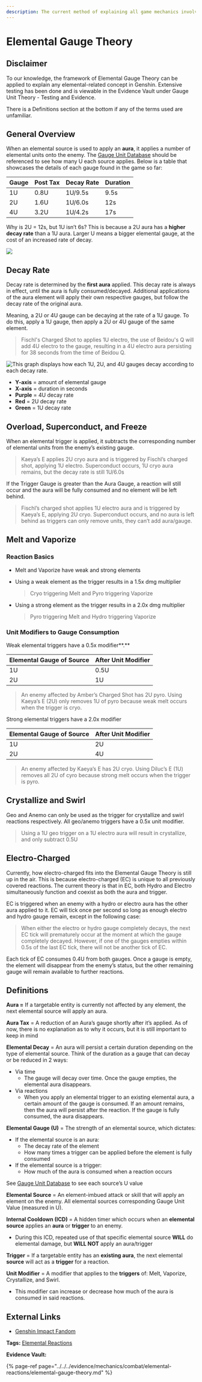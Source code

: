 ```yaml
---
description: The current method of explaining all game mechanics involving elements
---
```


# Elemental Gauge Theory

## Disclaimer

To our knowledge, the framework of Elemental Gauge Theory can be applied to explain any elemental-related concept in Genshin. Extensive testing has been done and is viewable in the Evidence Vault under Gauge Unit Theory - Testing and Evidence.

There is a Definitions section at the bottom if any of the terms used are unfamiliar.

## General Overview

When an elemental source is used to apply an **aura**, it applies a number of elemental units onto the enemy. The [Gauge Unit Database](https://docs.google.com/spreadsheets/d/1uiJje5yqv7v2UKrWoBAgBMrHrrNemtkooo8JqAGJpP8/edit?usp=sharing) should be referenced to see how many U each source applies. Below is a table that showcases the details of each gauge found in the game so far:

| Gauge | Post Tax | Decay Rate | Duration |
| :--- | :--- | :--- | :--- |
| 1U | 0.8U | 1U/9.5s | 9.5s |
| 2U | 1.6U | 1U/6.0s | 12s |
| 4U | 3.2U | 1U/4.2s | 17s |

Why is 2U = 12s, but 1U isn’t 6s? This is because a 2U aura has a **higher decay rate** than a 1U aura. Larger U means a bigger elemental gauge, at the cost of an increased rate of decay.

![](../../../.gitbook/assets/simple_decay.png)

## Decay Rate

Decay rate is determined by the **first aura** applied. This decay rate is always in effect, until the aura is fully consumed/decayed. Additional applications of the aura element will apply their own respective gauges, but follow the decay rate of the original aura.

Meaning, a 2U or 4U gauge can be decaying at the rate of a 1U gauge. To do this, apply a 1U gauge, then apply a 2U or 4U gauge of the same element.

> Fischl's Charged Shot to applies 1U electro, the use of Beidou's Q will add 4U electro to the gauge, resulting in a 4U electro aura persisting for 38 seconds from the time of Beidou Q.

![This graph displays how each 1U, 2U, and 4U gauges decay according to each decay rate.](../../../.gitbook/assets/advanced_decay.png)

* **Y-axis** = amount of elemental gauge
* **X-axis** = duration in seconds
* **Purple** = 4U decay rate
* **Red** = 2U decay rate
* **Green** = 1U decay rate

## Overload, Superconduct, and Freeze

When an elemental trigger is applied, it subtracts the corresponding number of elemental units from the enemy’s existing gauge.

> Kaeya’s E applies 2U cryo aura and is triggered by Fischl’s charged shot, applying 1U electro. Superconduct occurs, 1U cryo aura remains, but the decay rate is still 1U/6.0s

If the Trigger Gauge is greater than the Aura Gauge, a reaction will still occur and the aura will be fully consumed and no element will be left behind.

> Fischl’s charged shot applies 1U electro aura and is triggered by Kaeya’s E, applying 2U cryo. Superconduct occurs, and no aura is left behind as triggers can only remove units, they can’t add aura/gauge.

## Melt and Vaporize

### Reaction Basics

* Melt and Vaporize have weak and strong elements
* Using a weak element as the trigger results in a 1.5x dmg multiplier

  > Cryo triggering Melt and Pyro triggering Vaporize

* Using a strong element as the trigger results in a 2.0x dmg multiplier

  > Pyro triggering Melt and Hydro triggering Vaporize

### **Unit Modifiers to Gauge Consumption**

Weak elemental triggers have a 0.5x modifier**.**

| Elemental Gauge of Source | After Unit Modifier |
| :--- | :--- |
| 1U | 0.5U |
| 2U | 1U |

> An enemy affected by Amber’s Charged Shot has 2U pyro. Using Kaeya’s E \(2U\) only removes 1U of pyro because weak melt occurs when the trigger is cryo.

Strong elemental triggers have a 2.0x modifier

| Elemental Gauge of Source | After Unit Modifier |
| :--- | :--- |
| 1U | 2U |
| 2U | 4U |

> An enemy affected by Kaeya’s E has 2U cryo. Using Diluc’s E \(1U\) removes all 2U of cyro because strong melt occurs when the trigger is pyro.

## Crystallize and Swirl

Geo and Anemo can only be used as the trigger for crystallize and swirl reactions respectively. All geo/anemo triggers have a 0.5x unit modifier.

> Using a 1U geo trigger on a 1U electro aura will result in crystallize, and only subtract 0.5U

## Electro-Charged

Currently, how electro-charged fits into the Elemental Gauge Theory is still up in the air. This is because electro-charged \(EC\) is unique to all previously covered reactions. The current theory is that in EC, both Hydro and Electro simultaneously function and coexist as both the aura and trigger.

EC is triggered when an enemy with a hydro or electro aura has the other aura applied to it. EC will tick once per second so long as enough electro and hydro gauge remain, except in the following case:

> When either the electro or hydro gauge completely decays, the next EC tick will prematurely occur at the moment at which the gauge completely decayed. However, if one of the gauges empties within 0.5s of the last EC tick, there will not be another tick of EC.

Each tick of EC consumes 0.4U from both gauges. Once a gauge is empty, the element will disappear from the enemy’s status, but the other remaining gauge will remain available to further reactions.

## Definitions

**Aura =** If a targetable entity is currently not affected by any element, the next elemental source will apply an aura.

**Aura Tax** = A reduction of an Aura’s gauge shortly after it’s applied. As of now, there is no explanation as to why it occurs, but it is still important to keep in mind

**Elemental Decay** = An aura will persist a certain duration depending on the type of elemental source. Think of the duration as a gauge that can decay or be reduced in 2 ways:

* Via time
  * The gauge will decay over time. Once the gauge empties, the elemental aura disappears.
* Via reactions
  * When you apply an elemental trigger to an existing elemental aura, a certain amount of the gauge is consumed. If an amount remains, then the aura will persist after the reaction. If the gauge is fully consumed, the aura disappears.

**Elemental Gauge \(U\)** = The strength of an elemental source, which dictates:

* If the elemental source is an aura:
  * The decay rate of the element
  * How many times a trigger can be applied before the element is fully consumed
* If the elemental source is a trigger:
  * How much of the aura is consumed when a reaction occurs

See [Gauge Unit Database](https://docs.google.com/spreadsheets/d/1uiJje5yqv7v2UKrWoBAgBMrHrrNemtkooo8JqAGJpP8/edit?usp=sharing) to see each source’s U value

**Elemental Source** = An element-imbued attack or skill that will apply an element on the enemy. All elemental sources corresponding Gauge Unit Value \(measured in U\).

**Internal Cooldown \(ICD\)** = A hidden timer which occurs when an **elemental source** applies an **aura** or **trigger** to an enemy.

* During this ICD, repeated use of that specific elemental source **WILL** do elemental damage, but **WILL NOT** apply an aura/trigger 

**Trigger** = If a targetable entity has an **existing aura**, the next elemental **source** will act as a **trigger** for a reaction.

**Unit Modifier** = A modifier that applies to the **triggers** of: Melt, Vaporize, Crystallize, and Swirl.

* This modifier can increase or decrease how much of the aura is consumed in said reactions.

## **External Links**

* [Genshin Impact Fandom](https://genshin-impact.fandom.com/wiki/Elemental_Reactions#:~:text=Transformative%20Reactions%20include%20Overloaded%2C%20Shattered,Elemental%20Mastery%20of%20the%20character)

**Tags:** [Elemental Reactions](./)

**Evidence Vault:**

{% page-ref page="../../../evidence/mechanics/combat/elemental-reactions/elemental-gauge-theory.md" %}

